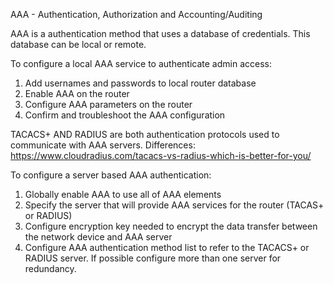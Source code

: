 AAA - Authentication, Authorization and Accounting/Auditing

AAA is a authentication method that uses a database of credentials.
This database can be local or remote.

To configure a local AAA service to authenticate admin access:
1. Add usernames and passwords to local router database
2. Enable AAA on the router
3. Configure AAA parameters on the router
4. Confirm and troubleshoot the AAA configuration

TACACS+ AND RADIUS are both authentication protocols used to communicate with AAA servers.
Differences:  https://www.cloudradius.com/tacacs-vs-radius-which-is-better-for-you/

To configure a server based AAA authentication:
1. Globally enable AAA to use all of AAA elements
2. Specify the server that will provide AAA services for the router (TACAS+ or RADIUS)
3. Configure encryption key needed to encrypt the data transfer between the network device and AAA server
4. Configure AAA authentication method list to refer to the TACACS+ or RADIUS server. If possible configure more than one server for redundancy.